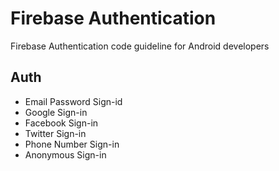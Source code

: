 Firebase Authentication
==============================
Firebase Authentication code guideline for Android developers

Auth
------------

- Email Password Sign-id
- Google Sign-in
- Facebook Sign-in
- Twitter Sign-in
- Phone Number Sign-in
- Anonymous Sign-in

